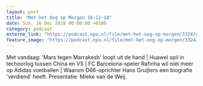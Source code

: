 ```yaml
---
layout: post
title: "Met het Oog op Morgen 16-12-18"
date: Sun, 16 Dec 2018 00:00:00 +0100
category: podcast
externe_link: "https://podcast.npo.nl/file/met-het-oog-op-morgen/3324/nporadio1_met-het-oog-op-morgen_20181216_met-het-oog-op-morgen-16-12-18.mp3"
feature_image: "https://podcast.npo.nl/file/met-het-oog-op-morgen/3324/nporadio1_met-het-oog-op-morgen_20181216_met-het-oog-op-morgen-16-12-18.mp3"
---
```


Met vandaag: 'Mars tegen Marrakesh' loopt uit de hand | Huawei spil in techoorlog tussen China en VS | FC Barcelona-speler Rafinha wil niet meer op Adidas voetballen | Waarom D66-oprichter Hans Gruijters een biografie 'verdiend' heeft. Presentatie: Mieke van de Weij.
